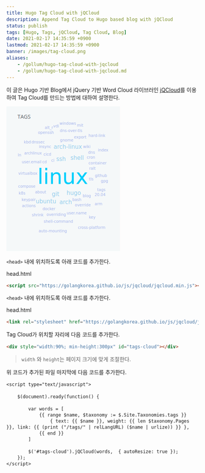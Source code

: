 ```yaml
---
title: Hugo Tag Cloud with jQCloud
description: Append Tag Cloud to Hugo based blog with jQCloud
status: publish
tags: [Hugo, Tags, jQCloud, Tag Cloud, Blog]
date: 2021-02-17 14:35:59 +0900
lastmod: 2021-02-17 14:35:59 +0900
banner: /images/tag-cloud.png
aliases:
    - /gollum/hugo-tag-cloud-with-jqcloud
    - /gollum/hugo-tag-cloud-with-jqcloud.md
---
```


이 글은 Hugo 기반 Blog에서 jQuery 기반 Word Cloud 라이브러인 [jQCloud](http://mistic100.github.io/jQCloud/)를 이용하여 Tag Cloud를 만드는 방법에 대하여 설명한다.


![tag cloud](/images/hugo-tag-qcloud.png)


`<head>` 내에 위치하도록 아래 코드를 추가한다.

head.html
```html
<script src="https://golangkorea.github.io/js/jqcloud/jqcloud.min.js"></script>
```

`<head>` 내에 위치하도록 아래 코드를 추가한다.

head.html
```html
<link rel="stylesheet" href="https://golangkorea.github.io/js/jqcloud/jqcloud.min.css">
```


Tag Cloud가 위치할 자리에 다음 코드를 추가한다.

```html
<div style="width:90%; min-height:300px" id="tags-cloud"></div>
```

> `width` 와 `height`는 페이지 크기에 맞게 조절한다.

위 코드가 추가된 파일 마지막에 다음 코드를 추가한다.

```go-html-template
<script type="text/javascript">

    $(document).ready(function() {

        var words = [
            {{ range $name, $taxonomy := $.Site.Taxonomies.tags }}
                { text: {{ $name }}, weight: {{ len $taxonomy.Pages }}, link: {{ (print ("/tags/" | relLangURL) ($name | urlize)) }} },
            {{ end }}
        ]

        $('#tags-cloud').jQCloud(words,  { autoResize: true });
    });
</script>
```